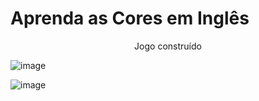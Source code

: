 # Aprenda as Cores em Inglês
<p align="center">
Jogo construído 

![image](https://user-images.githubusercontent.com/76081229/177419202-f3057ce9-9697-4153-a99a-c4e561f4e1c9.png)

![image](https://user-images.githubusercontent.com/76081229/177419235-e9eb931d-248a-4333-a1a1-a5001ebf8863.png)

</p>

